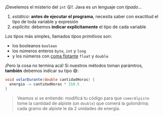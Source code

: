 ¡Develemos el misterio del `int` :open_mouth:!. Java es un lenguaje con _tipado_... 

1. _estático_: **antes de ejecutar el programa**, necesita saber con exactitud el tipo de toda variable y expresión
2. _explícito_: debemos **indicar explícitamente** el tipo de cada variable

Los tipos más simples, llamados _tipos primitivos_ son: 

* los booleanos `boolean`
* los números enteros `byte`, `int` y `long`
* y los números con [coma flotante](https://es.wikipedia.org/wiki/Coma_flotante) `float` y `double`

¡Pero la cosa no termina acá! Si nuestros métodos toman parámtros, **también** debemos indicar su tipo :sweat_smile::

```java
void volarDurante(double cantidadHoras) {
  energia -= cantidadHoras * 310.5
}
```

> Veamos si se entiende: modificá tu código para que `comerAlpiste` tome la cantidad de alpiste (un `double`) que comerá la golondrina; cada gramo de alpiste le da 2 unidades de energía. 
